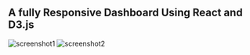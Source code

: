 ## A fully Responsive Dashboard Using React and D3.js
![screenshot1](https://github.com/sidxc74/Rise11/assets/155380521/5a15f239-92cf-4292-ad2f-f856030a211d)
![screenshot2](https://github.com/sidxc74/Rise11/assets/155380521/d1b64cc4-427e-41a9-b23c-5a26d1e0a495)
